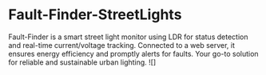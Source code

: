 # Fault-Finder-StreetLights
Fault-Finder is a smart street light monitor using LDR for status detection and real-time current/voltage tracking. Connected to a web server, it ensures energy efficiency and promptly alerts for faults. Your go-to solution for reliable and sustainable urban lighting.
![]
